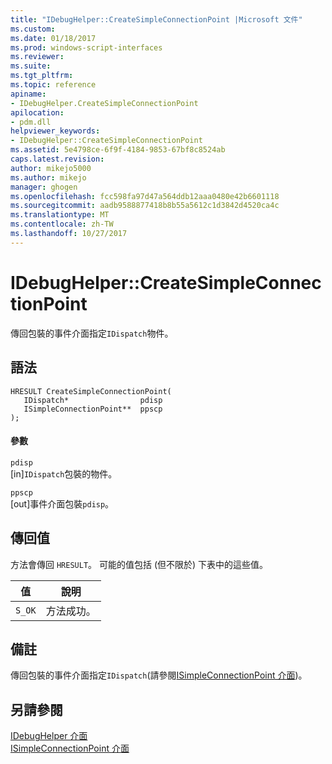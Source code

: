 ```yaml
---
title: "IDebugHelper::CreateSimpleConnectionPoint |Microsoft 文件"
ms.custom: 
ms.date: 01/18/2017
ms.prod: windows-script-interfaces
ms.reviewer: 
ms.suite: 
ms.tgt_pltfrm: 
ms.topic: reference
apiname:
- IDebugHelper.CreateSimpleConnectionPoint
apilocation:
- pdm.dll
helpviewer_keywords:
- IDebugHelper::CreateSimpleConnectionPoint
ms.assetid: 5e4798ce-6f9f-4184-9853-67bf8c8524ab
caps.latest.revision: 
author: mikejo5000
ms.author: mikejo
manager: ghogen
ms.openlocfilehash: fcc598fa97d47a564ddb12aaa0480e42b6601118
ms.sourcegitcommit: aadb9588877418b8b55a5612c1d3842d4520ca4c
ms.translationtype: MT
ms.contentlocale: zh-TW
ms.lasthandoff: 10/27/2017
---
```

# <a name="idebughelpercreatesimpleconnectionpoint"></a>IDebugHelper::CreateSimpleConnectionPoint
傳回包裝的事件介面指定`IDispatch`物件。  
  
## <a name="syntax"></a>語法  
  
```  
HRESULT CreateSimpleConnectionPoint(  
   IDispatch*                pdisp  
   ISimpleConnectionPoint**  ppscp  
);  
```  
  
#### <a name="parameters"></a>參數  
 `pdisp`  
 [in]`IDispatch`包裝的物件。  
  
 `ppscp`  
 [out]事件介面包裝`pdisp`。  
  
## <a name="return-value"></a>傳回值  
 方法會傳回 `HRESULT`。 可能的值包括 (但不限於) 下表中的這些值。  
  
|值|說明|  
|-----------|-----------------|  
|`S_OK`|方法成功。|  
  
## <a name="remarks"></a>備註  
 傳回包裝的事件介面指定`IDispatch`(請參閱[ISimpleConnectionPoint 介面](../../winscript/reference/isimpleconnectionpoint-interface.md))。  
  
## <a name="see-also"></a>另請參閱  
 [IDebugHelper 介面](../../winscript/reference/idebughelper-interface.md)   
 [ISimpleConnectionPoint 介面](../../winscript/reference/isimpleconnectionpoint-interface.md)